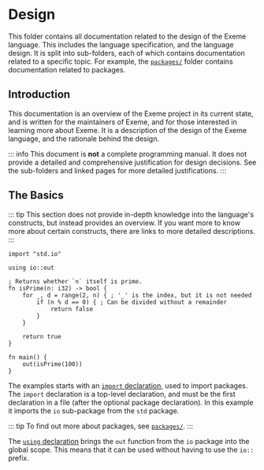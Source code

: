 <!-- Part of the Exeme Project, under the MIT license. See '/LICENSE' for license information. SPDX-License-Identifier: MIT License. -->

# Design

This folder contains all documentation related to the design of the Exeme language. This includes the language specification, and the language design. It is split into sub-folders, each of which contains documentation related to a specific topic. For example, the [`packages/`](packages/) folder contains documentation related to packages.

## Introduction

This documentation is an overview of the Exeme project in its current state, and is written for the maintainers of Exeme, and for those interested in learning more about Exeme. It is a description of the design of the Exeme language, and the rationale behind the design.

::: info
This document is **not** a complete programming manual. It does not provide a detailed and comprehensive justification for design decisions. See the sub-folders and linked pages for more detailed justifications.
:::

## The Basics

::: tip
This section does not provide in-depth knowledge into the language's constructs, but instead provides an overview. If you want more to know more about certain constructs, there are links to more detailed descriptions.
:::

```exeme
import "std.io"

using io::out

; Returns whether `n` itself is prime.
fn isPrime(n: i32) -> bool {
    for _, d = range(2, n) { ; '_' is the index, but it is not needed
        if (n % d == 0) { ; Can be divided without a remainder
            return false
        }
    }

    return true
}

fn main() {
    out(isPrime(100))
}
```

The examples starts with an [`import` declaration](packages/index.md#importing-packages), used to import packages. The `import` declaration is a top-level declaration, and must be the first declaration in a file (after the optional package declaration). In this example it imports the `io` sub-package from the `std` package.

::: tip
To find out more about packages, see [`packages/`](packages/).
:::

The [`using` declaration](namespaces/#scoping-of-namespaces-their-members) brings the `out` function from the `io` package into the global scope. This means that it can be used without having to use the `io::` prefix.
